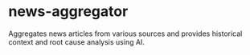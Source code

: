 # news-aggregator
Aggregates news articles from various sources and provides historical context and root cause analysis using AI.
